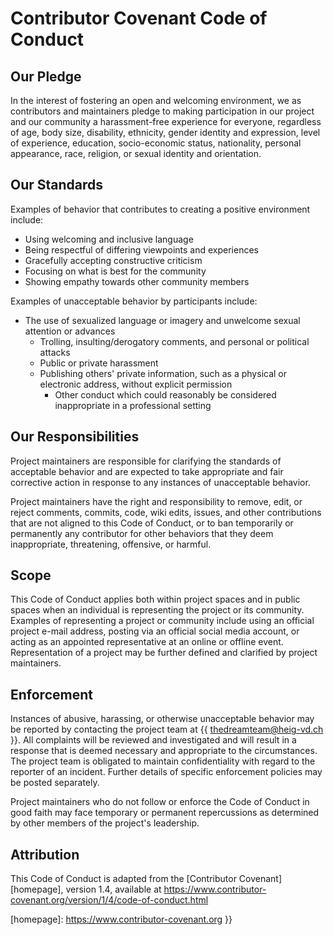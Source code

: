 # Contributor Covenant Code of Conduct

## Our Pledge

In the interest of fostering an open and welcoming environment, we as
contributors and maintainers pledge to making participation in our project and
our community a harassment-free experience for everyone, regardless of age, body
size, disability, ethnicity, gender identity and expression, level of
experience,
education, socio-economic status, nationality, personal appearance, race,
religion, or sexual identity and orientation.

## Our Standards

Examples of behavior that contributes to creating a positive environment
include:

* Using welcoming and inclusive language
* Being respectful of differing viewpoints and experiences
* Gracefully accepting constructive criticism
* Focusing on what is best for the community
* Showing empathy towards other community members

Examples of unacceptable behavior by participants include:

* The use of sexualized language or imagery and unwelcome sexual attention or
  advances
  * Trolling, insulting/derogatory comments, and personal or political attacks
  * Public or private harassment
  * Publishing others' private information, such as a physical or electronic
    address, without explicit permission
    * Other conduct which could reasonably be considered inappropriate in a
      professional setting

## Our Responsibilities

Project maintainers are responsible for clarifying the standards of
acceptable
behavior and are expected to take appropriate and fair corrective action
in
response to any instances of unacceptable behavior.

Project maintainers have the right and responsibility to remove, edit, or
reject comments, commits, code, wiki edits, issues, and other
contributions
that are not aligned to this Code of Conduct, or to ban temporarily or
permanently any contributor for other behaviors that they deem
inappropriate,
threatening, offensive, or harmful.

## Scope

This Code of Conduct applies both within project spaces and in public
spaces
when an individual is representing the project or its community. Examples
of
representing a project or community include using an official project
e-mail
address, posting via an official social media account, or acting as an
appointed
representative at an online or offline event. Representation of a project
may be
further defined and clarified by project maintainers.

## Enforcement

Instances of abusive, harassing, or otherwise unacceptable behavior may be
reported by contacting the project team at {{ thedreamteam@heig-vd.ch }}. All
complaints will be reviewed and investigated and will result in a response
that
is deemed necessary and appropriate to the circumstances. The project team
is
obligated to maintain confidentiality with regard to the reporter of an
incident.
Further details of specific enforcement policies may be posted separately.

Project maintainers who do not follow or enforce the Code of Conduct in
good
faith may face temporary or permanent repercussions as determined by other
members of the project's leadership.

## Attribution

This Code of Conduct is adapted from the [Contributor Covenant][homepage],
version 1.4,
available at
https://www.contributor-covenant.org/version/1/4/code-of-conduct.html

[homepage]: https://www.contributor-covenant.org }}

